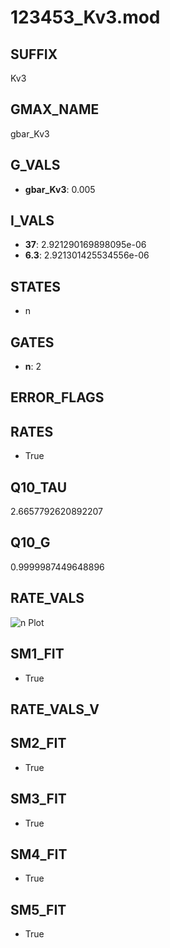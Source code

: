 # 123453_Kv3.mod

## SUFFIX

Kv3

## GMAX_NAME

gbar_Kv3

## G_VALS

- **gbar_Kv3**: 0.005

## I_VALS

- **37**: 2.921290169898095e-06
- **6.3**: 2.921301425534556e-06

## STATES

- n

## GATES

- **n**: 2

## ERROR_FLAGS


## RATES

- True

## Q10_TAU

2.6657792620892207

## Q10_G

0.9999987449648896

## RATE_VALS

![n Plot](/Users/pbozelos/Dropbox/icg-Chai-Panos/supermodels/output_markdown_files/K/123453_Kv3.mod/images/n.png)

## SM1_FIT

- True

## RATE_VALS_V

## SM2_FIT

- True

## SM3_FIT

- True

## SM4_FIT

- True

## SM5_FIT

- True

